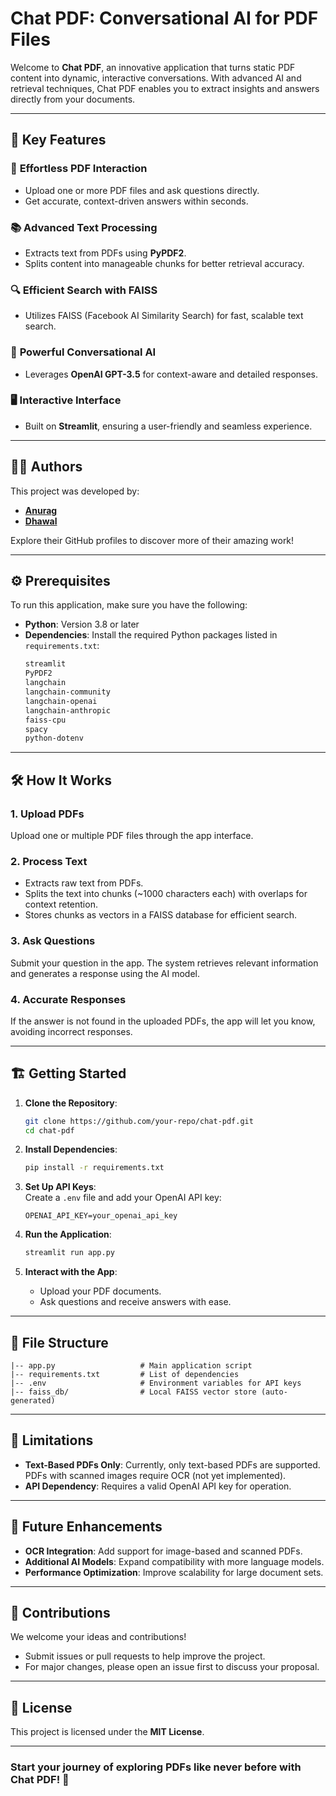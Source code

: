 # Chat PDF: Conversational AI for PDF Files

Welcome to **Chat PDF**, an innovative application that turns static PDF content into dynamic, interactive conversations. With advanced AI and retrieval techniques, Chat PDF enables you to extract insights and answers directly from your documents.

---

## 📌 Key Features

### 🚀 **Effortless PDF Interaction**

- Upload one or more PDF files and ask questions directly.
- Get accurate, context-driven answers within seconds.

### 📚 **Advanced Text Processing**

- Extracts text from PDFs using **PyPDF2**.
- Splits content into manageable chunks for better retrieval accuracy.

### 🔍 **Efficient Search with FAISS**

- Utilizes FAISS (Facebook AI Similarity Search) for fast, scalable text search.

### 🤖 **Powerful Conversational AI**

- Leverages **OpenAI GPT-3.5** for context-aware and detailed responses.

### 🖥️ **Interactive Interface**

- Built on **Streamlit**, ensuring a user-friendly and seamless experience.

---

## 👨‍💻 Authors

This project was developed by:

- [**Anurag**](https://github.com/the-wilful-youth)
- [**Dhawal**](https://github.com/techbolt)

Explore their GitHub profiles to discover more of their amazing work!

---

## ⚙️ Prerequisites

To run this application, make sure you have the following:

- **Python**: Version 3.8 or later
- **Dependencies**: Install the required Python packages listed in `requirements.txt`:
  ```bash
  streamlit
  PyPDF2
  langchain
  langchain-community
  langchain-openai
  langchain-anthropic
  faiss-cpu
  spacy
  python-dotenv
  ```

---

## 🛠️ How It Works

### 1. **Upload PDFs**

Upload one or multiple PDF files through the app interface.

### 2. **Process Text**

- Extracts raw text from PDFs.
- Splits the text into chunks (~1000 characters each) with overlaps for context retention.
- Stores chunks as vectors in a FAISS database for efficient search.

### 3. **Ask Questions**

Submit your question in the app. The system retrieves relevant information and generates a response using the AI model.

### 4. **Accurate Responses**

If the answer is not found in the uploaded PDFs, the app will let you know, avoiding incorrect responses.

---

## 🏗️ Getting Started

1. **Clone the Repository**:

   ```bash
   git clone https://github.com/your-repo/chat-pdf.git
   cd chat-pdf
   ```

2. **Install Dependencies**:

   ```bash
   pip install -r requirements.txt
   ```

3. **Set Up API Keys**:  
   Create a `.env` file and add your OpenAI API key:

   ```env
   OPENAI_API_KEY=your_openai_api_key
   ```

4. **Run the Application**:

   ```bash
   streamlit run app.py
   ```

5. **Interact with the App**:
   - Upload your PDF documents.
   - Ask questions and receive answers with ease.

---

## 📂 File Structure

```plaintext
|-- app.py                   # Main application script
|-- requirements.txt         # List of dependencies
|-- .env                     # Environment variables for API keys
|-- faiss_db/                # Local FAISS vector store (auto-generated)
```

---

## 🚧 Limitations

- **Text-Based PDFs Only**: Currently, only text-based PDFs are supported. PDFs with scanned images require OCR (not yet implemented).
- **API Dependency**: Requires a valid OpenAI API key for operation.

---

## 🌟 Future Enhancements

- **OCR Integration**: Add support for image-based and scanned PDFs.
- **Additional AI Models**: Expand compatibility with more language models.
- **Performance Optimization**: Improve scalability for large document sets.

---

## 🤝 Contributions

We welcome your ideas and contributions!

- Submit issues or pull requests to help improve the project.
- For major changes, please open an issue first to discuss your proposal.

---

## 📜 License

This project is licensed under the **MIT License**.

---

### Start your journey of exploring PDFs like never before with **Chat PDF**! 🚀
